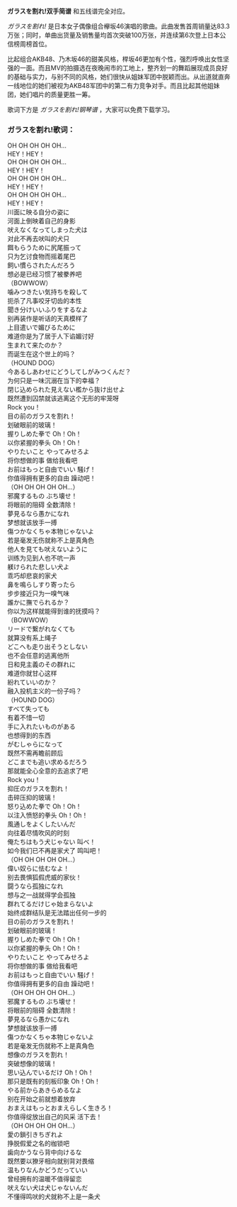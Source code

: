 

**ガラスを割れ!双手简谱** 和五线谱完全对应。

_ガラスを割れ!_
是日本女子偶像组合欅坂46演唱的歌曲。此曲发售首周销量达83.3万张；同时，单曲出货量及销售量均首次突破100万张，并连续第6次登上日本公信榜周榜首位。

比起组合AKB48、乃木坂46的甜美风格，榉坂46更加有个性，强烈呼唤出女性坚强的一面。而且MV的拍摄选在夜晚闹市的工地上，整齐划一的舞蹈展现成员良好的基础与实力，与别不同的风格，她们很快从姐妹军团中脱颖而出。从出道就直奔一线地位的她们被视为AKB48军团中的第二有力竞争对手。而且比起其他姐妹团，她们唱片的质量更胜一筹。

歌词下方是 _ガラスを割れ!钢琴谱_ ，大家可以免费下载学习。

### ガラスを割れ!歌词：

OH OH OH OH OH…  
HEY！HEY！  
OH OH OH OH OH…  
HEY！HEY！  
OH OH OH OH OH…  
HEY！HEY！  
OH OH OH OH OH…  
HEY！HEY！  
川面に映る自分の姿に  
河面上倒映着自己的身影  
吠えなくなってしまった犬は  
对此不再去吠叫的犬只  
餌もらうために尻尾振って  
只为乞讨食物而摇着尾巴  
飼い慣らされたんだろう  
想必是已经习惯了被豢养吧  
（BOWWOW）  
噛みつきたい気持ちを殺して  
扼杀了凡事咬牙切齿的本性  
聞き分けいいふりをするなよ  
别再装作是听话的天真模样了  
上目遣いで媚びるために  
难道你是为了居于人下谄媚讨好  
生まれて来たのか？  
而诞生在这个世上的吗？  
（HOUND DOG）  
今あるしあわせにどうしてしがみつくんだ？  
为何只是一味沉溺在当下的幸福？  
閉じ込められた見えない檻から抜け出せよ  
既然遭到囚禁就该逃离这个无形的牢笼呀  
Rock you！  
目の前のガラスを割れ！  
划破眼前的玻璃！  
握りしめた拳で Oh！Oh！  
以你紧握的拳头 Oh！Oh！  
やりたいこと やってみせろよ  
将你想做的事 做给我看吧  
お前はもっと自由でいい 騒げ！  
你值得拥有更多的自由 躁动吧！  
（OH OH OH OH OH…）  
邪魔するもの ぶち壊せ！  
将眼前的阻碍 全数清除！  
夢見るなら愚かになれ  
梦想就该放手一搏  
傷つかなくちゃ本物じゃないよ  
若是毫发无伤就称不上是真角色  
他人を見ても吠えないように  
训练为见到人也不吭一声  
躾けられた悲しい犬よ  
乖巧却悲哀的家犬  
鼻を鳴らしすり寄ったら  
步步接近只为一嗅气味  
誰かに撫でられるか？  
你以为这样就能得到谁的抚摸吗？  
（BOWWOW）  
リードで繋がれなくても  
就算没有系上绳子  
どこへも走り出そうとしない  
也不会任意的逃离他所  
日和見主義のその群れに  
难道你就甘心这样  
紛れていいのか？  
融入投机主义的一份子吗？  
（HOUND DOG）  
すべて失っても  
有着不惜一切  
手に入れたいものがある  
也想得到的东西  
がむしゃらになって  
既然不需再瞻前顾后  
どこまでも追い求めるだろう  
那就能全心全意的去追求了吧  
Rock you！  
抑圧のガラスを割れ！  
击碎压抑的玻璃！  
怒り込めた拳で Oh！Oh！  
以注入愤怒的拳头 Oh！Oh！  
風通しをよくしたいんだ  
向往着尽情吹风的时刻  
俺たちはもう犬じゃない 叫べ！  
如今我们已不再是家犬了 鸣叫吧！  
（OH OH OH OH OH…）  
偉い奴らに怯むなよ！  
别去畏惧狐假虎威的家伙！  
闘うなら孤独になれ  
想与之一战就得学会孤独  
群れてるだけじゃ始まらないよ  
始终成群结队是无法踏出任何一步的  
目の前のガラスを割れ！  
划破眼前的玻璃！  
握りしめた拳で Oh！Oh！  
以你紧握的拳头 Oh！Oh！  
やりたいこと やってみせろよ  
将你想做的事 做给我看吧  
お前はもっと自由でいい 騒げ！  
你值得拥有更多的自由 躁动吧！  
（OH OH OH OH OH…）  
邪魔するもの ぶち壊せ！  
将眼前的阻碍 全数清除！  
夢見るなら愚かになれ  
梦想就该放手一搏  
傷つかなくちゃ本物じゃないよ  
若是毫发无伤就称不上是真角色  
想像のガラスを割れ！  
突破想像的玻璃！  
思い込んでいるだけ Oh！Oh！  
那只是既有的刻板印象 Oh！Oh！  
やる前からあきらめるなよ  
别在开始之前就想着放弃  
おまえはもっとおまえらしく生きろ！  
你值得绽放出自己的风采 活下去！  
（OH OH OH OH OH…）  
愛の鎖引きちぎれよ  
挣脱假爱之名的枷锁吧  
歯向かうなら背中向けるな  
既然要以獠牙相向就别背对畏缩  
温もりなんかどうだっていい  
曾经拥有的温暖不值得留恋  
吠えない犬は犬じゃないんだ  
不懂得鸣吠的犬就称不上是一条犬

